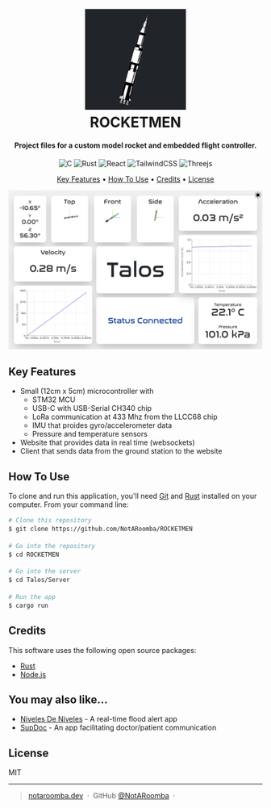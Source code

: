 <h1 align="center">
  <br>
  <a href="https://talos.notaroomba.dev"><img src="https://raw.githubusercontent.com/NotARoomba/ROCKETMEN/master/Talos/Web/public/assets/icon.png" alt="ROCKETMEN" width="200"></a>
  <br>
  ROCKETMEN
  <br>
</h1>

<h4 align="center">Project files for a custom model rocket and embedded flight controller.</h4>

<div style="text-align:center">

![C](https://img.shields.io/badge/c-%2300599C.svg?style=for-the-badge&logo=c&logoColor=white)
![Rust](https://img.shields.io/badge/rust-%23000000.svg?style=for-the-badge&logo=rust&logoColor=white)
![React](https://img.shields.io/badge/react-%2320232a.svg?style=for-the-badge&logo=react&logoColor=%2361DAFB)
![TailwindCSS](https://img.shields.io/badge/tailwindcss-%2338B2AC.svg?style=for-the-badge&logo=tailwind-css&logoColor=white)
![Threejs](https://img.shields.io/badge/threejs-black?style=for-the-badge&logo=three.js&logoColor=white)

</div>

<p align="center">
  <a href="#key-features">Key Features</a> •
  <a href="#how-to-use">How To Use</a> •
  <a href="#credits">Credits</a> •
  <a href="#license">License</a>
</p>

![screenshot](https://raw.githubusercontent.com/NotARoomba/ROCKETMEN/master/Research/Talos/images/website_data.png)

## Key Features

- Small (12cm x 5cm) microcontroller with
  - STM32 MCU
  - USB-C with USB-Serial CH340 chip
  - LoRa communication at 433 Mhz from the LLCC68 chip
  - IMU that proides gyro/accelerometer data
  - Pressure and temperature sensors
- Website that provides data in real time (websockets)
- Client that sends data from the ground station to the website

## How To Use

To clone and run this application, you'll need [Git](https://git-scm.com) and [Rust](https://www.rust-lang.org/) installed on your computer. From your command line:

```bash
# Clone this repository
$ git clone https://github.com/NotARoomba/ROCKETMEN

# Go into the repository
$ cd ROCKETMEN

# Go into the server
$ cd Talos/Server

# Run the app
$ cargo run
```

## Credits

This software uses the following open source packages:

- [Rust](https://www.rust-lang.org/)
- [Node.js](https://nodejs.org/)

## You may also like...

- [Niveles De Niveles](https://github.com/NotARoomba/NivelesDeNiveles) - A real-time flood alert app
- [SupDoc](https://github.com/NotARoomba/SupDoc) - An app facilitating doctor/patient communication

## License

MIT

---

> [notaroomba.dev](https://notaroomba.dev) &nbsp;&middot;&nbsp;
> GitHub [@NotARoomba](https://github.com/NotARoomba) &nbsp;&middot;&nbsp;
